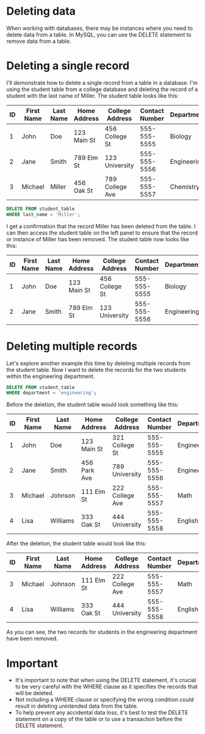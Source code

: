 # Deleting data

When working with databases, there may be instances where you need to delete data from a table. In MySQL, you can use the DELETE statement to remove data from a table.

# Deleting a single record

I'll demonstrate how to delete a single record from a table in a database. I'm using the student table from a college database and deleting the record of a student with the last name of Miller. The student table looks like this:

| ID | First Name | Last Name | Home Address | College Address | Contact Number | Department |
| --- | --- | --- | --- | --- | --- | --- |
| 1 | John | Doe | 123 Main St | 456 College St | 555-555-5555 | Biology |
| 2 | Jane | Smith | 789 Elm St | 123 University | 555-555-5556 | Engineering |
| 3 | Michael | Miller | 456 Oak St | 789 College Ave | 555-555-5557 | Chemistry |

```sql
DELETE FROM student_table
WHERE last_name = 'Miller';
```

I get a confirmation that the record Miller has been deleted from the table. I can then access the student table on the left panel to ensure that the record or instance of Miller has been removed. The student table now looks like this:

| ID | First Name | Last Name | Home Address | College Address | Contact Number | Department |
| --- | --- | --- | --- | --- | --- | --- |
| 1 | John | Doe | 123 Main St | 456 College St | 555-555-5555 | Biology |
| 2 | Jane | Smith | 789 Elm St | 123 University | 555-555-5556 | Engineering |

# Deleting multiple records

Let's explore another example this time by deleting multiple records from the student table. Now I want to delete the records for the two students within the engineering department. 

```sql
DELETE FROM student_table
WHERE department = 'engineering';
```

Before the deletion, the student table would look something like this:

| ID | First Name | Last Name | Home Address | College Address | Contact Number | Department |
| --- | --- | --- | --- | --- | --- | --- |
| 1 | John | Doe | 123 Main St | 321 College St | 555-555-5555 | Engineering |
| 2 | Jane | Smith | 456 Park Ave | 789 University | 555-555-5556 | Engineering |
| 3 | Michael | Johnson | 111 Elm St | 222 College Ave | 555-555-5557 | Math |
| 4 | Lisa | Williams | 333 Oak St | 444 University | 555-555-5558 | English |

After the deletion, the student table would look like this:

| ID | First Name | Last Name | Home Address | College Address | Contact Number | Department |
| --- | --- | --- | --- | --- | --- | --- |
| 3 | Michael | Johnson | 111 Elm St | 222 College Ave | 555-555-5557 | Math |
| 4 | Lisa | Williams | 333 Oak St | 444 University | 555-555-5558 | English |

As you can see, the two records for students in the engineering department have been removed. 

# Important

- It's important to note that when using the DELETE statement, it's crucial to be very careful with the WHERE clause as it specifies the records that will be deleted.
- Not including a WHERE clause or specifying the wrong condition could result in deleting unintended data from the table.
- To help prevent any accidental data loss, it's best to test the DELETE statement on a copy of the table or to use a transaction before the DELETE statement.